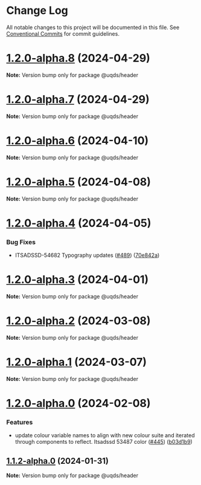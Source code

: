 # Change Log

All notable changes to this project will be documented in this file.
See [Conventional Commits](https://conventionalcommits.org) for commit guidelines.

# [1.2.0-alpha.8](https://github.com/uq-its-ss/design-system/compare/@uqds/header@1.2.0-alpha.7...@uqds/header@1.2.0-alpha.8) (2024-04-29)

**Note:** Version bump only for package @uqds/header

# [1.2.0-alpha.7](https://github.com/uq-its-ss/design-system/compare/@uqds/header@1.2.0-alpha.6...@uqds/header@1.2.0-alpha.7) (2024-04-29)

**Note:** Version bump only for package @uqds/header

# [1.2.0-alpha.6](https://github.com/uq-its-ss/design-system/compare/@uqds/header@1.2.0-alpha.5...@uqds/header@1.2.0-alpha.6) (2024-04-10)

**Note:** Version bump only for package @uqds/header

# [1.2.0-alpha.5](https://github.com/uq-its-ss/design-system/compare/@uqds/header@1.2.0-alpha.4...@uqds/header@1.2.0-alpha.5) (2024-04-08)

**Note:** Version bump only for package @uqds/header

# [1.2.0-alpha.4](https://github.com/uq-its-ss/design-system/compare/@uqds/header@1.2.0-alpha.3...@uqds/header@1.2.0-alpha.4) (2024-04-05)

### Bug Fixes

- ITSADSSD-54682 Typography updates ([#489](https://github.com/uq-its-ss/design-system/issues/489)) ([70e842a](https://github.com/uq-its-ss/design-system/commit/70e842a1552cddc9c63452ae63bae91b380f420b))

# [1.2.0-alpha.3](https://github.com/uq-its-ss/design-system/compare/@uqds/header@1.2.0-alpha.2...@uqds/header@1.2.0-alpha.3) (2024-04-01)

**Note:** Version bump only for package @uqds/header

# [1.2.0-alpha.2](https://github.com/uq-its-ss/design-system/compare/@uqds/header@1.2.0-alpha.1...@uqds/header@1.2.0-alpha.2) (2024-03-08)

**Note:** Version bump only for package @uqds/header

# [1.2.0-alpha.1](https://github.com/uq-its-ss/design-system/compare/@uqds/header@1.2.0-alpha.0...@uqds/header@1.2.0-alpha.1) (2024-03-07)

**Note:** Version bump only for package @uqds/header

# [1.2.0-alpha.0](https://github.com/uq-its-ss/design-system/compare/@uqds/header@1.1.2-alpha.0...@uqds/header@1.2.0-alpha.0) (2024-02-08)

### Features

- update colour variable names to align with new colour suite and iterated through components to reflect. Itsadssd 53487 color ([#445](https://github.com/uq-its-ss/design-system/issues/445)) ([b03d1b9](https://github.com/uq-its-ss/design-system/commit/b03d1b9a7944f4552750706b276405b0988abf90))

## [1.1.2-alpha.0](https://github.com/uq-its-ss/design-system/compare/@uqds/header@1.1.1...@uqds/header@1.1.2-alpha.0) (2024-01-31)

**Note:** Version bump only for package @uqds/header
